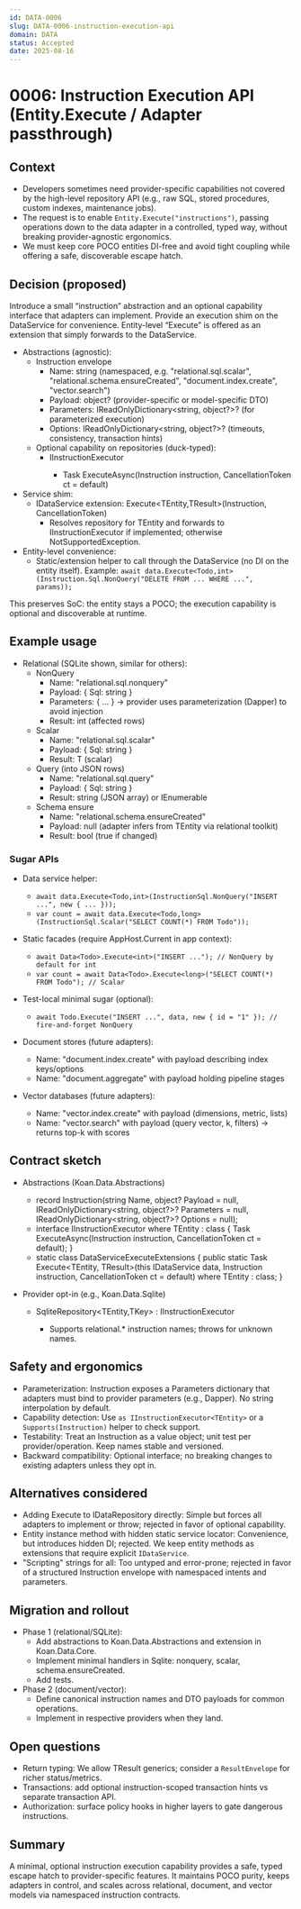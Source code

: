 ```yaml
---
id: DATA-0006
slug: DATA-0006-instruction-execution-api
domain: DATA
status: Accepted
date: 2025-08-16
---
```


# 0006: Instruction Execution API (Entity.Execute / Adapter passthrough)

 

## Context

- Developers sometimes need provider-specific capabilities not covered by the high-level repository API (e.g., raw SQL, stored procedures, custom indexes, maintenance jobs).
- The request is to enable `Entity.Execute("instructions")`, passing operations down to the data adapter in a controlled, typed way, without breaking provider-agnostic ergonomics.
- We must keep core POCO entities DI-free and avoid tight coupling while offering a safe, discoverable escape hatch.

## Decision (proposed)

Introduce a small “instruction” abstraction and an optional capability interface that adapters can implement. Provide an execution shim on the DataService for convenience. Entity-level “Execute” is offered as an extension that simply forwards to the DataService.

- Abstractions (agnostic):
  - Instruction envelope
    - Name: string (namespaced, e.g. "relational.sql.scalar", "relational.schema.ensureCreated", "document.index.create", "vector.search")
    - Payload: object? (provider-specific or model-specific DTO)
    - Parameters: IReadOnlyDictionary<string, object?>? (for parameterized execution)
    - Options: IReadOnlyDictionary<string, object?>? (timeouts, consistency, transaction hints)
  - Optional capability on repositories (duck-typed):
    - IInstructionExecutor<TEntity>
      - Task<TResult> ExecuteAsync<TResult>(Instruction instruction, CancellationToken ct = default)
- Service shim:
  - IDataService extension: Execute<TEntity,TResult>(Instruction, CancellationToken)
    - Resolves repository for TEntity and forwards to IInstructionExecutor if implemented; otherwise NotSupportedException.
- Entity-level convenience:
  - Static/extension helper to call through the DataService (no DI on the entity itself). Example: `await data.Execute<Todo,int>(Instruction.Sql.NonQuery("DELETE FROM ... WHERE ...", params));`

This preserves SoC: the entity stays a POCO; the execution capability is optional and discoverable at runtime.

## Example usage

- Relational (SQLite shown, similar for others):
  - NonQuery
    - Name: "relational.sql.nonquery"
    - Payload: { Sql: string }
    - Parameters: { ... } → provider uses parameterization (Dapper) to avoid injection
    - Result: int (affected rows)
  - Scalar
    - Name: "relational.sql.scalar"
    - Payload: { Sql: string }
    - Result: T (scalar)
  - Query (into JSON rows)
    - Name: "relational.sql.query"
    - Payload: { Sql: string }
    - Result: string (JSON array) or IEnumerable<dynamic>
  - Schema ensure
    - Name: "relational.schema.ensureCreated"
    - Payload: null (adapter infers from TEntity via relational toolkit)
    - Result: bool (true if changed)

### Sugar APIs

- Data service helper:
  - `await data.Execute<Todo,int>(InstructionSql.NonQuery("INSERT ...", new { ... }));`
  - `var count = await data.Execute<Todo,long>(InstructionSql.Scalar("SELECT COUNT(*) FROM Todo"));`

- Static facades (require AppHost.Current in app context):
  - `await Data<Todo>.Execute<int>("INSERT ..."); // NonQuery by default for int`
  - `var count = await Data<Todo>.Execute<long>("SELECT COUNT(*) FROM Todo"); // Scalar`

- Test-local minimal sugar (optional):
  - `await Todo.Execute("INSERT ...", data, new { id = "1" }); // fire-and-forget NonQuery`

- Document stores (future adapters):
  - Name: "document.index.create" with payload describing index keys/options
  - Name: "document.aggregate" with payload holding pipeline stages

- Vector databases (future adapters):
  - Name: "vector.index.create" with payload (dimensions, metric, lists)
  - Name: "vector.search" with payload (query vector, k, filters) → returns top-k with scores

## Contract sketch

- Abstractions (Koan.Data.Abstractions)
  - record Instruction(string Name, object? Payload = null,
    IReadOnlyDictionary<string, object?>? Parameters = null,
    IReadOnlyDictionary<string, object?>? Options = null);
  - interface IInstructionExecutor<TEntity>
    where TEntity : class
    {
      Task<TResult> ExecuteAsync<TResult>(Instruction instruction, CancellationToken ct = default);
    }
  - static class DataServiceExecuteExtensions
    {
      public static Task<TResult> Execute<TEntity, TResult>(this IDataService data, Instruction instruction, CancellationToken ct = default) where TEntity : class;
    }

- Provider opt-in (e.g., Koan.Data.Sqlite)
  - SqliteRepository<TEntity,TKey> : IInstructionExecutor<TEntity>
    - Supports relational.* instruction names; throws for unknown names.

## Safety and ergonomics

- Parameterization: Instruction exposes a Parameters dictionary that adapters must bind to provider parameters (e.g., Dapper). No string interpolation by default.
- Capability detection: Use `as IInstructionExecutor<TEntity>` or a `Supports(Instruction)` helper to check support.
- Testability: Treat an Instruction as a value object; unit test per provider/operation. Keep names stable and versioned.
- Backward compatibility: Optional interface; no breaking changes to existing adapters unless they opt in.

## Alternatives considered

- Adding Execute to IDataRepository directly: Simple but forces all adapters to implement or throw; rejected in favor of optional capability.
- Entity instance method with hidden static service locator: Convenience, but introduces hidden DI; rejected. We keep entity methods as extensions that require explicit `IDataService`.
- "Scripting" strings for all: Too untyped and error-prone; rejected in favor of a structured Instruction envelope with namespaced intents and parameters.

## Migration and rollout

- Phase 1 (relational/SQLite):
  - Add abstractions to Koan.Data.Abstractions and extension in Koan.Data.Core.
  - Implement minimal handlers in Sqlite: nonquery, scalar, schema.ensureCreated.
  - Add tests.
- Phase 2 (document/vector):
  - Define canonical instruction names and DTO payloads for common operations.
  - Implement in respective providers when they land.

## Open questions

- Return typing: We allow TResult generics; consider a `ResultEnvelope` for richer status/metrics.
- Transactions: add optional instruction-scoped transaction hints vs separate transaction API.
- Authorization: surface policy hooks in higher layers to gate dangerous instructions.

## Summary

A minimal, optional instruction execution capability provides a safe, typed escape hatch to provider-specific features. It maintains POCO purity, keeps adapters in control, and scales across relational, document, and vector models via namespaced instruction contracts.
